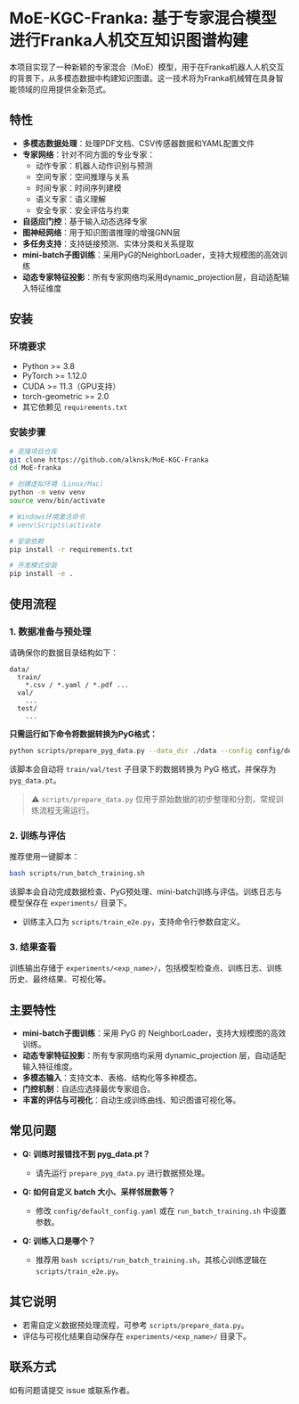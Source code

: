 # MoE-KGC-Franka: 基于专家混合模型进行Franka人机交互知识图谱构建

本项目实现了一种新颖的专家混合（MoE）模型，用于在Franka机器人人机交互的背景下，从多模态数据中构建知识图谱。这一技术将为Franka机械臂在具身智能领域的应用提供全新范式。

## 特性
- **多模态数据处理**：处理PDF文档、CSV传感器数据和YAML配置文件
- **专家网络**：针对不同方面的专业专家：
  - 动作专家：机器人动作识别与预测
  - 空间专家：空间推理与关系
  - 时间专家：时间序列建模
  - 语义专家：语义理解
  - 安全专家：安全评估与约束
- **自适应门控**：基于输入动态选择专家
- **图神经网络**：用于知识图谱推理的增强GNN层
- **多任务支持**：支持链接预测、实体分类和关系提取
- **mini-batch子图训练**：采用PyG的NeighborLoader，支持大规模图的高效训练
- **动态专家特征投影**：所有专家网络均采用dynamic_projection层，自动适配输入特征维度

## 安装
### 环境要求
- Python >= 3.8
- PyTorch >= 1.12.0
- CUDA >= 11.3（GPU支持）
- torch-geometric >= 2.0
- 其它依赖见 `requirements.txt`

### 安装步骤
```bash
# 克隆项目仓库
git clone https://github.com/alknsk/MoE-KGC-Franka 
cd MoE-franka

# 创建虚拟环境（Linux/Mac）
python -m venv venv
source venv/bin/activate

# Windows环境激活命令
# venv\Scripts\activate

# 安装依赖
pip install -r requirements.txt

# 开发模式安装
pip install -e .
```

## 使用流程

### 1. 数据准备与预处理

请确保你的数据目录结构如下：

```
data/
  train/
    *.csv / *.yaml / *.pdf ...
  val/
    ...
  test/
    ...
```

**只需运行如下命令将数据转换为PyG格式：**
```bash
python scripts/prepare_pyg_data.py --data_dir ./data --config config/default_config.yaml
```
该脚本会自动将 `train/val/test` 子目录下的数据转换为 PyG 格式，并保存为 `pyg_data.pt`。

> ⚠️ `scripts/prepare_data.py` 仅用于原始数据的初步整理和分割，常规训练流程无需运行。

### 2. 训练与评估

推荐使用一键脚本：

```bash
bash scripts/run_batch_training.sh
```

该脚本会自动完成数据检查、PyG预处理、mini-batch训练与评估。训练日志与模型保存在 `experiments/` 目录下。

- 训练主入口为 `scripts/train_e2e.py`，支持命令行参数自定义。

### 3. 结果查看

训练输出存储于 `experiments/<exp_name>/`，包括模型检查点、训练日志、训练历史、最终结果、可视化等。

## 主要特性

- **mini-batch子图训练**：采用 PyG 的 NeighborLoader，支持大规模图的高效训练。
- **动态专家特征投影**：所有专家网络均采用 dynamic_projection 层，自动适配输入特征维度。
- **多模态输入**：支持文本、表格、结构化等多种模态。
- **门控机制**：自适应选择最优专家组合。
- **丰富的评估与可视化**：自动生成训练曲线、知识图谱可视化等。

## 常见问题

- **Q: 训练时报错找不到 pyg_data.pt？**
  - 请先运行 `prepare_pyg_data.py` 进行数据预处理。

- **Q: 如何自定义 batch 大小、采样邻居数等？**
  - 修改 `config/default_config.yaml` 或在 `run_batch_training.sh` 中设置参数。

- **Q: 训练入口是哪个？**
  - 推荐用 `bash scripts/run_batch_training.sh`，其核心训练逻辑在 `scripts/train_e2e.py`。

## 其它说明

- 若需自定义数据预处理流程，可参考 `scripts/prepare_data.py`。
- 评估与可视化结果自动保存在 `experiments/<exp_name>/` 目录下。

## 联系方式

如有问题请提交 issue 或联系作者。
